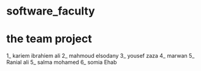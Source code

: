 # software_faculty

# **the team project**
1_ kariem ibrahiem ali 
2_ mahmoud elsodany
3_ yousef zaza 
4_ marwan 
5_ Ranial ali
5_ salma mohamed
6_ somia Ehab

